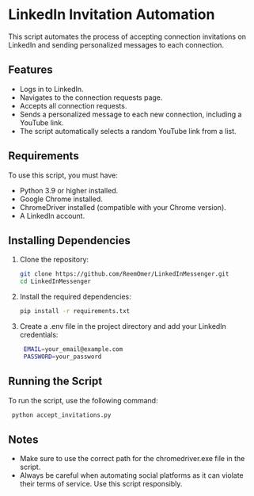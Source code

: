 # LinkedIn Invitation Automation

This script automates the process of accepting connection invitations on LinkedIn and sending personalized messages to each connection.

## Features

- Logs in to LinkedIn.
- Navigates to the connection requests page.
- Accepts all connection requests.
- Sends a personalized message to each new connection, including a YouTube link.
- The script automatically selects a random YouTube link from a list.

## Requirements

To use this script, you must have:

- Python 3.9 or higher installed.
- Google Chrome installed.
- ChromeDriver installed (compatible with your Chrome version).
- A LinkedIn account.

## Installing Dependencies

1. Clone the repository:
   ```bash
   git clone https://github.com/ReemOmer/LinkedInMessenger.git
   cd LinkedInMessenger
    ```

2. Install the required dependencies:
   ```bash
   pip install -r requirements.txt
    ```

3. Create a .env file in the project directory and add your LinkedIn credentials:
   ```bash
    EMAIL=your_email@example.com
    PASSWORD=your_password
    ```

## Running the Script
To run the script, use the following command:
   ```bash
    python accept_invitations.py
```

## Notes
- Make sure to use the correct path for the chromedriver.exe file in the script.
- Always be careful when automating social platforms as it can violate their terms of service. Use this script responsibly.    
